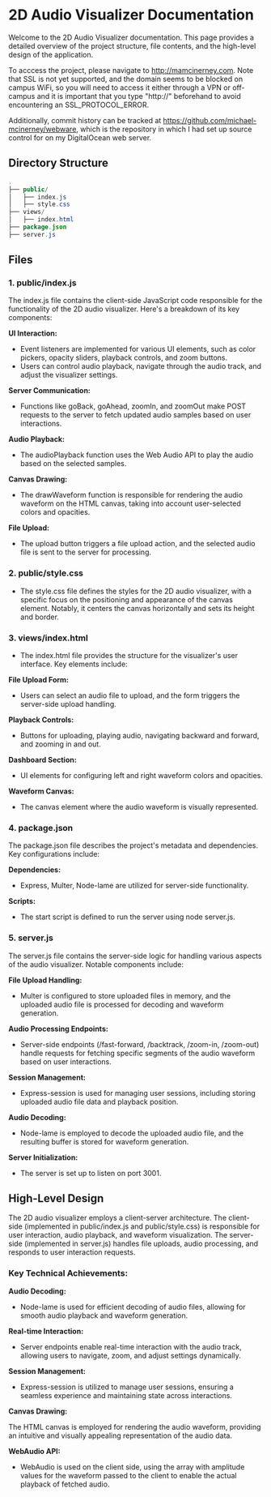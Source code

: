 # 2D Audio Visualizer Documentation
Welcome to the 2D Audio Visualizer documentation. This page provides a detailed overview of the project structure, file contents, and the high-level design of the application.

To acccess the project, please navigate to http://mamcinerney.com. Note that SSL is not yet supported, and the domain seems to be blocked on campus WiFi, so you will need to access it either through a VPN or off-campus and it is important that you type "http://" beforehand to avoid encountering an SSL_PROTOCOL_ERROR.

Additionally, commit history can be tracked at https://github.com/michael-mcinerney/webware, which is the repository in which I had set up source control for on my DigitalOcean web server.
## Directory Structure
```java
.
├── public/
│   ├── index.js
│   ├── style.css
├── views/
│   ├── index.html
├── package.json
├── server.js
```

## Files
### 1. public/index.js
The index.js file contains the client-side JavaScript code responsible for the functionality of the 2D audio visualizer. Here's a breakdown of its key components:

**UI Interaction:**

- Event listeners are implemented for various UI elements, such as color pickers, opacity sliders, playback controls, and zoom buttons.
- Users can control audio playback, navigate through the audio track, and adjust the visualizer settings.

**Server Communication:**

- Functions like goBack, goAhead, zoomIn, and zoomOut make POST requests to the server to fetch updated audio samples based on user interactions.

**Audio Playback:**

- The audioPlayback function uses the Web Audio API to play the audio based on the selected samples.

**Canvas Drawing:**

- The drawWaveform function is responsible for rendering the audio waveform on the HTML canvas, taking into account user-selected colors and opacities.

**File Upload:**

- The upload button triggers a file upload action, and the selected audio file is sent to the server for processing.


### 2. public/style.css
- The style.css file defines the styles for the 2D audio visualizer, with a specific focus on the positioning and appearance of the canvas element. Notably, it centers the canvas horizontally and sets its height and border.


### 3. views/index.html
- The index.html file provides the structure for the visualizer's user interface. Key elements include:

**File Upload Form:**

- Users can select an audio file to upload, and the form triggers the server-side upload handling.

**Playback Controls:**

- Buttons for uploading, playing audio, navigating backward and forward, and zooming in and out.

**Dashboard Section:**

- UI elements for configuring left and right waveform colors and opacities.

**Waveform Canvas:**

- The canvas element where the audio waveform is visually represented.


### 4. package.json
The package.json file describes the project's metadata and dependencies. Key configurations include:

**Dependencies:**

- Express, Multer, Node-lame are utilized for server-side functionality.

**Scripts:**

- The start script is defined to run the server using node server.js.


### 5. server.js
The server.js file contains the server-side logic for handling various aspects of the audio visualizer. Notable components include:

**File Upload Handling:**

- Multer is configured to store uploaded files in memory, and the uploaded audio file is processed for decoding and waveform generation.

**Audio Processing Endpoints:**

- Server-side endpoints (/fast-forward, /backtrack, /zoom-in, /zoom-out) handle requests for fetching specific segments of the audio waveform based on user interactions.

**Session Management:**

- Express-session is used for managing user sessions, including storing uploaded audio file data and playback position.

**Audio Decoding:**

- Node-lame is employed to decode the uploaded audio file, and the resulting buffer is stored for waveform generation.

**Server Initialization:**

- The server is set up to listen on port 3001.

## High-Level Design
The 2D audio visualizer employs a client-server architecture. The client-side (implemented in public/index.js and public/style.css) is responsible for user interaction, audio playback, and waveform visualization. The server-side (implemented in server.js) handles file uploads, audio processing, and responds to user interaction requests.

### Key Technical Achievements:

**Audio Decoding:**

- Node-lame is used for efficient decoding of audio files, allowing for smooth audio playback and waveform generation.

**Real-time Interaction:**

- Server endpoints enable real-time interaction with the audio track, allowing users to navigate, zoom, and adjust settings dynamically.

**Session Management:**

- Express-session is utilized to manage user sessions, ensuring a seamless experience and maintaining state across interactions.

**Canvas Drawing:**

The HTML canvas is employed for rendering the audio waveform, providing an intuitive and visually appealing representation of the audio data.

**WebAudio API:**

- WebAudio is used on the client side, using the array with amplitude values for the waveform passed to the client to enable the actual playback of fetched audio.
